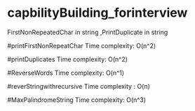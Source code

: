 # capbilityBuilding_forinterview
FirstNonRepeatedChar in string ,PrintDuplicate in string

#printFirstNonRepeatChar
Time complexity: O(n^2)

#printDuplicates
Time complexity: O(n^2)

#ReverseWords
Time complexity: O(n^1)

#reverStringwithrecursive
Time complexity : O(n)


#MaxPalindromeString
Time complexity: O(n^3)